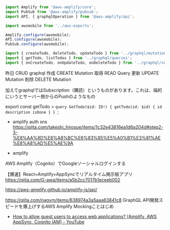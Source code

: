 ```ts

import Amplify from '@aws-amplify/core';
import PubSub from '@aws-amplify/pubsub';
import API, { graphqlOperation } from '@aws-amplify/api';

import awsmobile from '../aws-exports';

Amplify.configure(awsmobile);
API.configure(awsmobile);
PubSub.configure(awsmobile);

```

```ts
import { createTodo, deleteTodo, updateTodo } from '../graphql/mutations';
import { getTodo, listTodos } from '../graphql/queries';
import { onCreateTodo, onUpdateTodo, onDeleteTodo } from '../graphql/subscriptions';
```

昨日	CRUD	graphql
作成	CREATE	Mutation
取得	READ	Query
更新	UPDATE	Mutation
削除	DELETE	Mutation

加えてgraphqlではSubscription（購読）というものがあります。これは、端的にいうとサーバー側からのPushのようなもの

export const getTodo = `query GetTodo($id: ID!) {
  getTodo(id: $id) {
    id
    description
    isDone
  }
}
`;

- amplify auth sns
https://qiita.com/takeshi_hirosue/items/1c32e43816ea1d6a204d#step2-3-%E8%AA%8D%E8%A8%BC%E6%83%85%E5%A0%B1%E3%81%AE%E8%A8%AD%E5%AE%9A

- amplify 

AWS Amplify（Cognito）でGoogleソーシャルログインする


【爆速】React+Amplify+AppSyncでリアルタイム掲示板アプリ
https://qiita.com/G-awa/items/a5b2cc7017b1eceeb002

https://aws-amplify.github.io/amplify-js/api/

https://qiita.com/nagym/items/638974a3a5aaa63841c8
GraphQL API開発スピードを爆上げするAWS Amplify Mockingことはじめ

- [How to allow guest users to access web applications?  (Amplify, AWS AppSync, Cognito  IAM) - YouTube](https://www.youtube.com/watch?v=ZRJbosMAWU4&ab_channel=EnlearAcademy)
